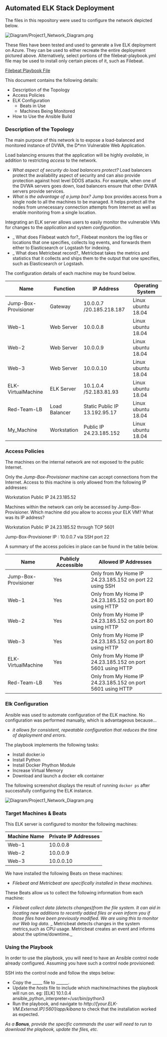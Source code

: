 
## Automated ELK Stack Deployment

The files in this repository were used to configure the network depicted below.

![Diagram/Project1_Network_Diagram.png](Diagram/Project1_Network_Diagram.png)

These files have been tested and used to generate a live ELK deployment on Azure. They can be used to either recreate the entire deployment pictured above. Alternatively, select portions of the filebeat-playbook.yml file may be used to install only certain pieces of it, such as Filebeat.

  [Filebeat Playbook File](Ansible/filebeat-playbook.yml)


This document contains the following details:
- Description of the Topology
- Access Policies
- ELK Configuration
  - Beats in Use
  - Machines Being Monitored
- How to Use the Ansible Build


### Description of the Topology

The main purpose of this network is to expose a load-balanced and monitored instance of DVWA, the D*mn Vulnerable Web Application.

Load balancing ensures that the application will be highly _available_, in addition to restricting _access_ to the network.
- _What aspect of security do load balancers protect?_
Load balancers protect the availability aspect of security and can also provide protection against host level DDOS attacks. For example, when one of the DVWA servers goes down, load balancers ensure that other DVWA servers provide services.
- _What is the advantage of a jump box?_
Jump box provides access from a single node to all the machines to be managed. It helps protect all the nodes from unnecessary connection attempts from Internet as well as enable monitoring from a single location. 
 

Integrating an ELK server allows users to easily monitor the vulnerable VMs for changes to the _application_ and system _configuration_.
- _ What does Filebeat watch for?_
Filebeat monitors the log files or locations that one specifies, collects log events, and forwards them either to Elasticsearch or Logstash for indexing.
- _ What does Metricbeat record?_
Metricbeat takes the metrics and statistics that it collects and ships them to the output that one specifies, such as Elasticsearch or Logstash.

The configuration details of each machine may be found below.

|     Name                    |     Function          |     IP Address                       |     Operating System      |
|-----------------------------|-----------------------|--------------------------------------|---------------------------|
|     Jump-Box-Provisioner    |     Gateway           |     10.0.0.7 /20.185.218.187         |     Linux ubuntu 18.04    |
|     Web-1                   |     Web Server        |     10.0.0.8                         |     Linux ubuntu 18.04    |
|     Web-2                   |     Web Server        |     10.0.0.9                         |     Linux ubuntu 18.04    |
|     Web-3                   |     Web Server        |     10.0.0.10                        |     Linux ubuntu 18.04    |
|     ELK-VirtualMachine      |     ELK Server        |     10.1.0.4 /52.183.81.93           |     Linux ubuntu 18.04    |
|     Red-Team-LB             |     Load Balancer     |     Static Public IP 13.192.95.17    |     Linux ubuntu 18.04    |
|     My_Machine              |     Workstation       |     Public IP 24.23.185.152          |     Linux ubuntu 18.04    |


### Access Policies

The machines on the internal network are not exposed to the public Internet. 

Only the _Jump-Box-Provisioner_ machine can accept connections from the Internet. Access to this machine is only allowed from the following IP addresses:

Workstation Public IP 24.23.185.52
  
Machines within the network can only be accessed by Jump-Box-Provisioner.
Which machine did you allow to access your ELK VM? What was its IP address?

Workstation Public IP 24.23.185.52 through TCP 5601

Jump-Box-Provisioner IP : 10.0.0.7 via SSH port 22

A summary of the access policies in place can be found in the table below.

|     Name                    |     Publicly Accessible    |     Allowed IP Addresses                                          |
|-----------------------------|----------------------------|-------------------------------------------------------------------|
|     Jump-Box-Provisioner    |     Yes                    |     Only from My Home IP 24.23.185.152 on port 22 using SSH       |
|     Web-1                   |     Yes                    |     Only from My Home IP 24.23.185.152 on port 80 using HTTP      |
|     Web-2                   |     Yes                    |     Only from My Home IP 24.23.185.152 on port 80 using HTTP      |
|     Web-3                   |     Yes                    |     Only from My Home IP 24.23.185.152 on port 80 using HTTP      |
|     ELK-VirtualMachine      |     Yes                    |     Only from My Home IP 24.23.185.152 on port 5601 using HTTP    |
|     Red-Team-LB             |     Yes                    |     Only from My Home IP 24.23.185.152 on port 5601 using HTTP    |


### Elk Configuration

Ansible was used to automate configuration of the ELK machine. No configuration was performed manually, which is advantageous because...
- _it allows for consistent, repeatable configuration that reduces the time of deployment and errors._

The playbook implements the following tasks:

- Install docker.io
- Install Python
- Install Docker Phython Module
- Increase Virtual Memory
- Download and launch a docker elk container 

The following screenshot displays the result of running `docker ps` after successfully configuring the ELK instance.

![Diagram/Project1_Network_Diagram.png](Diagram/Project1_Network_Diagram.png)


### Target Machines & Beats
This ELK server is configured to monitor the following machines:

|     Machine Name    |     Private IP Addresses    |
|---------------------|-----------------------------|
|     Web-1           |     10.0.0.8                |
|     Web-2           |     10.0.0.9                |
|     Web-3           |     10.0.0.10               |
 

We have installed the following Beats on these machines:
- _Filebeat and Metricbeat are specifically installed in these machines._

These Beats allow us to collect the following information from each machine:
- _Filebeat collect data (detects changes)from the file system. It can aid in locating new additions to recently added files or even inform you if those files have been previously modified. We are using this to monitor our Web log data._
 _ Metricbeat detects changes in the system metrics,such as CPU usage. Metricbeat creates an event and informs about the uptime/downtime._ 
 
### Using the Playbook
In order to use the playbook, you will need to have an Ansible control node already configured. Assuming you have such a control node provisioned: 

SSH into the control node and follow the steps below:
- Copy the _____ file to ______.
- Update the _hosts_ file to include which machine/machines the playbook will run on. eg: [ELK] 10.1.0.4 ansible_python_interpreter=/usr/bin/python3
- Run the playbook, and navigate to _http://[your.ELK-VM.External.IP]:5601/app/kibana_ to check that the installation worked as expected.

_As a **Bonus**, provide the specific commands the user will need to run to download the playbook, update the files, etc._

